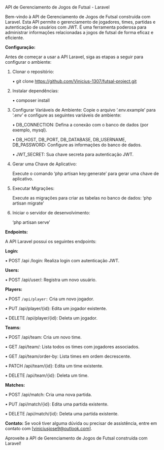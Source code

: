 API de Gerenciamento de Jogos de Futsal - Laravel

Bem-vindo à API de Gerenciamento de Jogos de Futsal construída com Laravel. Esta API permite o gerenciamento de jogadores, times, partidas e autenticação de usuários com JWT. É uma ferramenta poderosa para administrar informações relacionadas a jogos de futsal de forma eficaz e eficiente.

**Configuração:**

Antes de começar a usar a API Laravel, siga as etapas a seguir para configurar o ambiente:

1.	Clonar o repositório:

    •	git clone https://github.com/Vinicius-1307/futsal-project.git

2.	Instalar dependências:	

    •	composer install

3.	Configurar Variáveis de Ambiente:
Copie o arquivo ‘.env.example’ para ‘.env’ e configure as seguintes variáveis de ambiente:

    •	DB_CONNECTION: Defina a conexão com o banco de dados (por exemplo, mysql).
  	
    •	DB_HOST, DB_PORT, DB_DATABASE, DB_USERNAME, DB_PASSWORD: Configure as informações do banco de dados.
  	
    •	JWT_SECRET: Sua chave secreta para autenticação JWT.

5.	Gerar uma Chave de Aplicativo:
   
    Execute o comando ‘php artisan key:generate’ para gerar uma chave de aplicativo.

6.	Executar Migrações:

    Execute as migrações para criar as tabelas no banco de dados:
    ‘php artisan migrate’

7.	Iniciar o servidor de desenvolvimento:

    ‘php artisan serve’

**Endpoints:**

A API Laravel possui os seguintes endpoints: 

**Login:**

•	POST /api /login: Realiza login com autenticação JWT.

**Users:**

•	POST /api/user/: Registra um novo usuário.

**Players:**

•	POST ```/api/player:``` Cria um novo jogador.

•	PUT /api/player/{id}: Edita um jogador existente.

•	DELETE /api/player/{id}: Deleta um jogador.

**Teams:**

•	POST /api/team: Cria um novo time.

•	GET /api/team/: Lista todos os times com jogadores associados.

•	GET /api/team/order-by: Lista times em ordem decrescente.

•	PATCH /api/team/{id}: Edita um time existente.

•	DELETE /api/team/{id}: Deleta um time.

**Matches:**

•	POST /api/match: Cria uma nova partida.

•	PUT /api/match/{id}: Edita uma partida existente.

•	DELETE /api/match/{id}: Deleta uma partida existente.

**Contato:**
Se você tiver alguma dúvida ou precisar de assistência, entre em contato com [viniciusjose9@outlook.com].

Aproveite a API de Gerenciamento de Jogos de Futsal construída com Laravel!	

	
